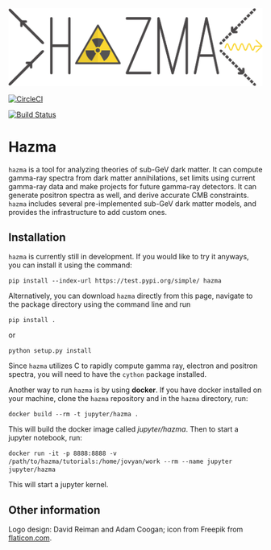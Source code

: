 ![Logo](docs/source/_images/hazma_logo.png)


[![CircleCI](https://circleci.com/gh/LoganAMorrison/Hazma.svg?style=svg)](https://circleci.com/gh/LoganAMorrison/Hazma)

[![Build Status](https://travis-ci.org/LoganAMorrison/Hazma.svg?branch=master)](https://travis-ci.org/LoganAMorrison/Hazma)

# Hazma

`hazma` is a tool for analyzing theories of sub-GeV dark matter. It can compute gamma-ray spectra from dark matter annihilations, set limits using current gamma-ray data and make projects for future gamma-ray detectors. It can generate positron spectra as well, and derive accurate CMB constraints. `hazma` includes several pre-implemented sub-GeV dark matter models, and provides the infrastructure to add custom ones.

## Installation

`hazma` is currently still in development. If you would like to try it anyways, you can install it using the command:

    pip install --index-url https://test.pypi.org/simple/ hazma

Alternatively, you can download `hazma` directly from this page, navigate to the package directory using the command line and run

    pip install .

or

    python setup.py install

Since `hazma` utilizes C to rapidly compute gamma ray, electron and positron spectra, you will need to have the `cython` package installed.

Another way to run `hazma` is by using **docker**. If you have docker installed on your machine, clone the `hazma` repository and in the `hazma` directory, run:

    docker build --rm -t jupyter/hazma .

This will build the docker image called *jupyter/hazma*. Then to start a jupyter notebook, run:
    
    docker run -it -p 8888:8888 -v /path/to/hazma/tutorials:/home/jovyan/work --rm --name jupyter jupyter/hazma

This will start a jupyter kernel. 

## Other information

Logo design: David Reiman and Adam Coogan; icon from Freepik from [flaticon.com](flaticon.com).
